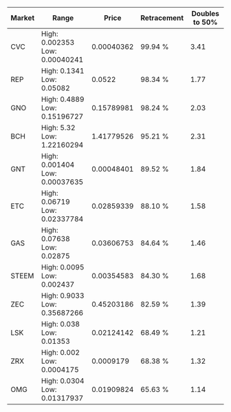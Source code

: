 | Market | Range | Price| Retracement | Doubles to 50% |
| --- | --- | --- | --- | --- |
| CVC | High: 0.002353<br />Low: 0.00040241 | 0.00040362 | 99.94 % | 3.41 |
| REP | High: 0.1341<br />Low: 0.05082 | 0.0522 | 98.34 % | 1.77 |
| GNO | High: 0.4889<br />Low: 0.15196727 | 0.15789981 | 98.24 % | 2.03 |
| BCH | High: 5.32<br />Low: 1.22160294 | 1.41779526 | 95.21 % | 2.31 |
| GNT | High: 0.001404<br />Low: 0.00037635 | 0.00048401 | 89.52 % | 1.84 |
| ETC | High: 0.06719<br />Low: 0.02337784 | 0.02859339 | 88.10 % | 1.58 |
| GAS | High: 0.07638<br />Low: 0.02875 | 0.03606753 | 84.64 % | 1.46 |
| STEEM | High: 0.0095<br />Low: 0.002437 | 0.00354583 | 84.30 % | 1.68 |
| ZEC | High: 0.9033<br />Low: 0.35687266 | 0.45203186 | 82.59 % | 1.39 |
| LSK | High: 0.038<br />Low: 0.01353 | 0.02124142 | 68.49 % | 1.21 |
| ZRX | High: 0.002<br />Low: 0.0004175 | 0.0009179 | 68.38 % | 1.32 |
| OMG | High: 0.0304<br />Low: 0.01317937 | 0.01909824 | 65.63 % | 1.14 |
